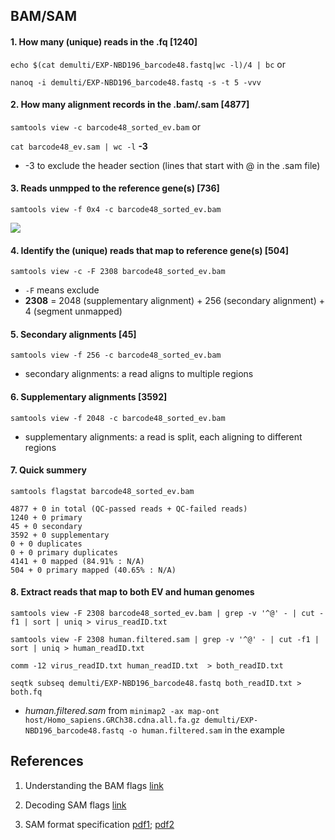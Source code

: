 ## BAM/SAM 


#### 1. How many (unique) reads in the .fq [1240]

```echo $(cat demulti/EXP-NBD196_barcode48.fastq|wc -l)/4 | bc``` or 

```nanoq -i demulti/EXP-NBD196_barcode48.fastq -s -t 5 -vvv```


#### 2. How many alignment records in the .bam/.sam [4877]

```samtools view -c barcode48_sorted_ev.bam``` or 

```cat barcode48_ev.sam | wc -l``` __-3__

* -3 to exclude the header section (lines that start with @ in the .sam file)


#### 3. Reads unmpped to the reference gene(s) [736]


```samtools view -f 0x4 -c barcode48_sorted_ev.bam```


![](table.png)


#### 4. Identify the (unique) reads that map to reference gene(s) [504]

```samtools view -c -F 2308 barcode48_sorted_ev.bam```


* ```-F``` means exclude
*  __2308__ = 2048 (supplementary alignment) + 256 (secondary alignment) + 4 (segment unmapped)
	

#### 5. Secondary alignments [45]

```samtools view -f 256 -c barcode48_sorted_ev.bam```


* secondary alignments: a read aligns to multiple regions 


#### 6. Supplementary alignments [3592]

```samtools view -f 2048 -c barcode48_sorted_ev.bam```

* supplementary alignments: a read is split, each aligning to different regions


#### 7. Quick summery

```samtools flagstat barcode48_sorted_ev.bam```

~~~
4877 + 0 in total (QC-passed reads + QC-failed reads) 
1240 + 0 primary 
45 + 0 secondary 
3592 + 0 supplementary 
0 + 0 duplicates 
0 + 0 primary duplicates 
4141 + 0 mapped (84.91% : N/A) 
504 + 0 primary mapped (40.65% : N/A)
~~~



#### 8. Extract reads that map to both EV and human genomes

```
samtools view -F 2308 barcode48_sorted_ev.bam | grep -v '^@' - | cut -f1 | sort | uniq > virus_readID.txt

samtools view -F 2308 human.filtered.sam | grep -v '^@' - | cut -f1 | sort | uniq > human_readID.txt

comm -12 virus_readID.txt human_readID.txt  > both_readID.txt

seqtk subseq demulti/EXP-NBD196_barcode48.fastq both_readID.txt > both.fq

```

* _human.filtered.sam_ from `minimap2 -ax map-ont host/Homo_sapiens.GRCh38.cdna.all.fa.gz demulti/EXP-NBD196_barcode48.fastq -o human.filtered.sam` in the example
 



## References

1. Understanding the BAM flags [link](https://davetang.org/muse/2014/03/06/understanding-bam-flags/) 

2. Decoding SAM flags [link](http://broadinstitute.github.io/picard/explain-flags.html)

3. SAM format specification [pdf1](http://samtools.github.io/hts-specs/SAMv1.pdf); [pdf2](http://samtools.github.io/hts-specs/SAMtags.pdf) 